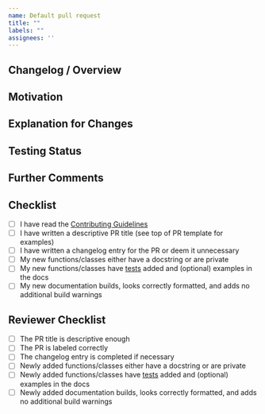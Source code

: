 ```yaml
---
name: Default pull request
title: ""
labels: ""
assignees: ''
---
```


<!--
Thanks for your contribution to ManimCommunity!

Before filling in the details, ensure:
- Your local changes are up-to-date with ManimCommunity/manim
  
- The title of your PR gives a descriptive summary to end-users. Some examples:
  - Fixed last animations not running to completion
  - Added gradient support and documentation for SVG files
  Examples of what *NOT* to do:
  - "fixed that styling issue" - not descriptive enough
  - "fixed issue #XYZ" - end-user needs to do further research
-->
## Changelog / Overview
<!-- Optional (Recommended): a detailed overview of the PR for the upcoming
release's changelog entry. Useful for when the PR title isn't enough. 

DO NOT REMOVE THE FOLLOWING CHANGELOG LINES, EVEN IF YOU DON'T USE THEM.-->
<!--changelog-start-->

<!--changelog-end-->

## Motivation
<!-- In what way do your changes improve the library? -->

## Explanation for Changes
<!-- How do your changes improve the library?

For PRs introducing new features, please provide code snippets using the
newly introduced functionality and ideally even the expected rendered output.
-->

## Testing Status
<!-- Optional (Recommended): your computer specs and what tests you ran with
their results, if any. This section is also intended for other
testing-related comments. -->

## Further Comments
<!-- Optional: any further comments that might be useful for reviewers. -->

## Checklist
- [ ] I have read the [Contributing Guidelines](https://docs.manim.community/en/latest/contributing.html)
- [ ] I have written a descriptive PR title (see top of PR template for examples)
- [ ] I have written a changelog entry for the PR or deem it unnecessary
- [ ] My new functions/classes either have a docstring or are private
- [ ] My new functions/classes have [tests](https://github.com/ManimCommunity/manim/wiki/Testing) added and (optional) examples in the docs
- [ ] My new documentation builds, looks correctly formatted, and adds no additional build warnings
<!-- Once again, thanks for contributing to ManimCommunity! -->


<!-- Do not modify the lines below. These are for the reviewers of your PR -->
## Reviewer Checklist
- [ ] The PR title is descriptive enough
- [ ] The PR is labeled correctly
- [ ] The changelog entry is completed if necessary
- [ ] Newly added functions/classes either have a docstring or are private
- [ ] Newly added functions/classes have [tests](https://github.com/ManimCommunity/manim/wiki/Testing) added and (optional) examples in the docs
- [ ] Newly added documentation builds, looks correctly formatted, and adds no additional build warnings
